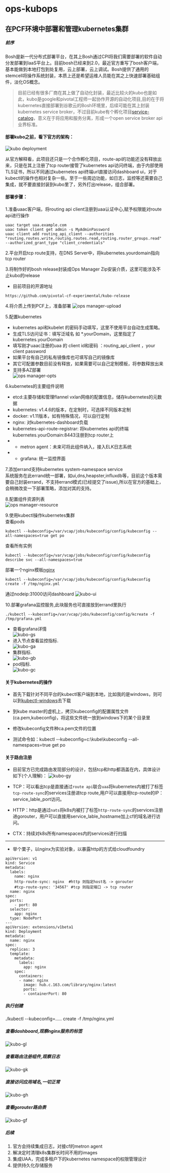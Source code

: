 # ops-kubops

## 在PCF环境中部署和管理kubernetes集群

##### 前序

Bosh是新一代分布式部署平台，在其上Bosh通过CPI将我们需要部署的软件自动分发部署到IaaS平台上。目前bosh已经来到2.0，最近官方重写了bosh客户端，基本能做到本地打包到处复用，云上部署，云上调试。Bosh提供了通用的stemcell将操作系统封装，本质上还是希望运维人员能在其之上快速部署基础组件，淡化OS概念。</br>

> 目前已经有很多厂商在其上做了自动化封装，最近比较火的kubo也是如此，kubo是google和pivotal工程师一起协作开源的自动化项目,目的在于将kubernetes直接部署到谷歌云的Bosh环境里，后续可能在其上封装kubernetes service broker，不过目前kube有个孵化项目[service-catalog](https://github.com/kubernetes-incubator/service-catalog)，意义在于将应用和服务分离，形成一个open service broker api业界标准。

#### 部署kubo之前，看下官方的架构：
![kubo deployment](https://github.com/pivotal-cf-experimental/kubo-deployment/raw/master/docs/images/kubo-network.png)

从官方解释看，此项目还只是一个合作孵化项目，route-api的功能还没有释放出来，只是在其上注册了tcp router接管了kubernetes api访问终端，由于内部使用TLS证书，所以不同通过kubernetes api终端url直接访问dashboard ui，对于kubectl的操作也相对复杂一些。至于一些周边功能，如日志，监控等还需要自己集成，就不要直接封装到kubo里了，另外打出release，组合部署。

#### 部署步骤：

1.准备uaac客户端，将routing api client注册到uaa认证中心,赋予权限能对route api进行操作
```
uaac target uaa.example.com
uaac token client get admin -s MyAdminPassword
uaac client add routing_api_client --authorities "routing.routes.write,routing.routes.read,routing.router_groups.read" --authorized_grant_type "client_credentials"
```

2.平台开启tcp route支持，在DNS Server中，将kubernetes.yourdomain指向tcp router

3.将制作好的bosh release封装成Ops Manager Zip安装介质，这里可能涉及不止kubo的release</br>
* 目前项目的开源地址
```
https://github.com/pivotal-cf-experimental/kubo-release
```

4.将介质上传到PCF上，准备部署
![ops manager-upload](https://github.com/wdxxs2z/ops-kubops/blob/master/ops/o.JPG)

5.配置kubernetes</br>
* kubernetes api和kubelet 的密码手动填写，这里不使用平台自动生成策略。</br>
* 生成TLS访问证书：填写泛域名 如 *.yourDomain，这里指定了kubernetes.yourDomain</br>
* 填写刚才uaac注册的uaa 的 client id和密码 ：routing_api_client ，your client password</br>
* 如果平台有自己的私有镜像库也可填写自己的镜像库</br>
* 其它可配置参数目前没有释放，如果需要可以自己定制模板，将参数释放出来</br>
* 支持多AZ部署</br>
![ops manager-opts](https://github.com/wdxxs2z/ops-kubops/blob/master/ops/3.JPG)

6.kubernetes的主要组件说明</br>
* etcd:主要存储和管理flannel vxlan网络的配置信息，储存kubernetes的元数据</br>
* kubernetes: v1.4.6的版本，在定制时，可选择不同版本定制</br>
* docker: v1.11版本，如有特殊情况，可以自行定制</br>
* nginx: 对kubernetes-dashboard负载</br>
* kubernetes-api-route-registrar: 将kubernetes api的终端kubernetes.yourDomain:8443注册到tcp router上</br>
* * metron agent：未来可将此组件纳入，接入ELK日志系统</br>
* * grafana: 统一监控界面</br>

7.添加errand支持kubernetes system-namespace service</br>
系统服务在此errand统一部署，如ui,dns,heapster,influxdb等，目前这个版本需要自己封装errand，不支持errand模式(已经提交了issue),所以在官方的基础上，会稍微改变一下部署策略，添加对其的支持。</br>

8.配置组件资源列表</br>
![ops manager-resource](https://github.com/wdxxs2z/ops-kubops/blob/master/ops/4.JPG)

9.使用kubectl操作kubernetes集群</br>
查看pods
```
kubectl --kubeconfig=/var/vcap/jobs/kubeconfig/config/kubeconfig --all-namespaces=true get po 
```
查看所有实例
```
kubectl --kubeconfig=/var/vcap/jobs/kubeconfig/config/kubeconfig describe svc --all-namespaces=true
```
部署一个nginx模板[nginx](https://github.com/pivotal-cf-experimental/kubo-deployment/blob/4f324f2ea7e10b615d842d9a68abc09e1b37f8ee/ci/specs/nginx.yml)
```
kubectl --kubeconfig=/var/vcap/jobs/kubeconfig/config/kubeconfig create -f /tmp/nginx.yml
```
通过nodeip:31000访问dashboard
![kubo-ui](https://github.com/wdxxs2z/ops-kubops/blob/master/ops/7.JPG)

10.部署grafana监控服务,此块服务也可直接放到errand里执行</br>
```
./kubectl --kubeconfig=/var/vcap/jobs/kubeconfig/config/kcreate -f /tmp/grafana.yml
```
* 查看grafana详情</br>
![kubo-gs](https://github.com/wdxxs2z/ops-kubops/blob/master/ops/8.JPG)</br>
* 进入节点查看监控指标.</br>
![kubo-ga](https://github.com/wdxxs2z/ops-kubops/blob/master/ops/9.JPG)</br>
* 集群指标.</br>
![kubo-gb](https://github.com/wdxxs2z/ops-kubops/blob/master/ops/10.JPG)</br>
* pod指标.</br>
![kubo-gc](https://github.com/wdxxs2z/ops-kubops/blob/master/ops/11.JPG)</br>

#### 关于kubernetes的操作

* 首先下载针对不同平台的kubectl客户端到本地，比如我的是windows，则可以到[kubectl-windows](https://github.com/eirslett/kubectl-windows/releases/download/v1.5.0/kubectl.exe)去下载

* 到kube master的虚机上，拷贝kubeconfig的配置属性文件(ca.pem,kubeconfig)，将这些文件统一放到windows下的某个目录里

* 修改kubeconfig文件种ca.pem文件的位置

* 测试命令如：kubectl --kubeconfig=c:\kube\kubeconfig --all-namespaces=true get po

#### 关于路由注册 

* 目前官方已完成路由发现部分的设计，包括tcp和http都涵盖在内，具体设计如下(个人理解)：
![kubo-gy](https://github.com/wdxxs2z/ops-kubops/blob/master/ops/kus-router.JPG)</br>

* TCP：可以看出tcp是直接通过`route api`联合`uaa`将kubernetes内被打了标签`tcp-route-sync`的services注册进tcp route,用户可以直接用tcp-route的IP：service_lable_port访问。

* HTTP：http是通过`nats`将k8s内被打了标签`http-route-sync`的services注册进gorouter，用户可以直接用service_lable_hostname加上cf的域名进行访问。

* CTX：持续对k8s所有namespaces内的services进行扫描

***

* 举个栗子，以nginx为实验对象，以暴露http的方式给cloudfoundry
```
apiVersion: v1
kind: Service
metadata:
  labels:
    name: nginx
    http-route-sync: nginx  #http 则指定host名 -> gorouter
    #tcp-route-sync: '34567' #tcp 则指定端口 -> tcp router
  name: nginx
spec:
  ports:
    - port: 80
  selector:
    app: nginx
  type: NodePort
---
apiVersion: extensions/v1beta1
kind: Deployment
metadata:
  name: nginx
spec:
  replicas: 3
  template:
    metadata:
      labels:
        app: nginx
    spec:
      containers:
      - name: nginx
        image: hub.c.163.com/library/nginx:latest
        ports:
        - containerPort: 80
```
##### 执行创建</br>
./kubectl --kubeconfig=..... create -f /tmp/nginx.yml </br>
##### 查看dashboard,观察nginx服务的标签</br>
![kubo-gl](https://github.com/wdxxs2z/ops-kubops/blob/master/ops/12.png)</br>
##### 查看路由注册组件,观察日志</br>
![kubo-gk](https://github.com/wdxxs2z/ops-kubops/blob/master/ops/13.png)</br>
##### 直接访问应用域名,一切正常</br>
![kubo-gh](https://github.com/wdxxs2z/ops-kubops/blob/master/ops/14.png)</br>
##### 查看gorouter路由表</br>
![kubo-gf](https://github.com/wdxxs2z/ops-kubops/blob/master/ops/15.JPG)</br>

##### 后续
1. 官方会持续集成日志，对接cf的metron agent
2. 解决定时清理k8s集群长时间不用的images
3. 集成UAA，完成多租户下的kubernetes namespace的权限管理设计
4. 提供持久化存储服务
